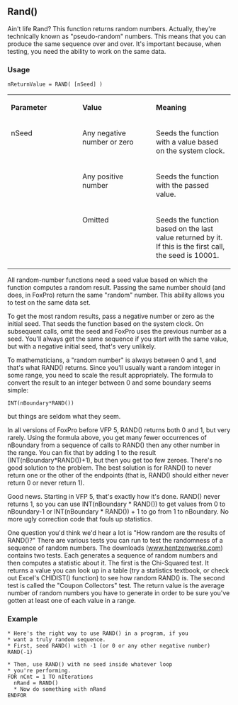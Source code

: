 ## Rand()

Ain't life Rand? This function returns random numbers. Actually, they're technically known as "pseudo-random" numbers. This means that you can produce the same sequence over and over. It's important because, when testing, you need the ability to work on the same data.

### Usage

```foxpro
nReturnValue = RAND( [nSeed] )
```
<table>
<tr>
  <td width="32%" valign="top">
  <p><b>Parameter</b></p>
  </td>
  <td width=23% valign=top>
  <p><b>Value</b></p>
  </td>
  <td width=45% valign=top>
  <p><b>Meaning</b></p>
  </td>
 </tr>
<tr>
  <td width=32% rowspan=3 valign=top>
  <p>nSeed</p>
  </td>
  <td width=23% valign=top>
  <p>Any negative number or zero</p>
  </td>
  <td width=45% valign=top>
  <p>Seeds the function with a value based on the system clock.</p>
  </td>
 </tr>
<tr>
  <td width=33% valign=top>
  <p>Any positive number</p>
  </td>
  <td width=67% valign=top>
  <p>Seeds the function with the passed value.</p>
  </td>
 </tr>
<tr>
  <td width=33% valign=top>
  <p>Omitted</p>
  </td>
  <td width=67% valign=top>
  <p>Seeds the function based on the last value returned by it. If this is the first call, the seed is 10001.</p>
  </td>
 </tr>
</table>

All random-number functions need a seed value based on which the function computes a random result. Passing the same number should (and does, in FoxPro) return the same "random" number. This ability allows you to test on the same data set.

To get the most random results, pass a negative number or zero as the initial seed. That seeds the function based on the system clock. On subsequent calls, omit the seed and FoxPro uses the previous number as a seed. You'll always get the same sequence if you start with the same value, but with a negative initial seed, that's very unlikely.

To mathematicians, a "random number" is always between 0 and 1, and that's what RAND() returns. Since you'll usually want a random integer in some range, you need to scale the result appropriately. The formula to convert the result to an integer between 0 and some boundary seems simple:

```foxpro
INT(nBoundary*RAND())
```
but things are seldom what they seem.

In all versions of FoxPro before VFP 5, RAND() returns both 0 and 1, but very rarely. Using the formula above, you get many fewer occurrences of nBoundary from a sequence of calls to RAND() then any other number in the range. You can fix that by adding 1 to the result (INT(nBoundary*RAND())+1), but then you get too few zeroes. There's no good solution to the problem. The best solution is for RAND() to never return one or the other of the endpoints (that is, RAND() should either never return 0 or never return 1).

Good news. Starting in VFP 5, that's exactly how it's done. RAND() never returns 1, so you can use INT(nBoundary * RAND()) to get values from 0 to nBoundary-1 or INT(nBoundary * RAND()) + 1 to go from 1 to nBoundary. No more ugly correction code that fouls up statistics.

One question you'd think we'd hear a lot is "How random are the results of RAND()?" There are various tests you can run to test the randomness of a sequence of random numbers. The downloads (<a href="http://www.hentzenwerke.com/" target="_blank">www.hentzenwerke.com</a>) contains two tests. Each generates a sequence of random numbers and then computes a statistic about it. The first is the Chi-Squared test. It returns a value you can look up in a table (try a statistics textbook, or check out Excel's CHIDIST() function) to see how random RAND() is. The second test is called the "Coupon Collectors" test. The return value is the average number of random numbers you have to generate in order to be sure you've gotten at least one of each value in a range.

### Example

```foxpro
* Here's the right way to use RAND() in a program, if you
* want a truly random sequence.
* First, seed RAND() with -1 (or 0 or any other negative number)
RAND(-1)

* Then, use RAND() with no seed inside whatever loop
* you're performing.
FOR nCnt = 1 TO nIterations
  nRand = RAND()
  * Now do something with nRand
ENDFOR
```